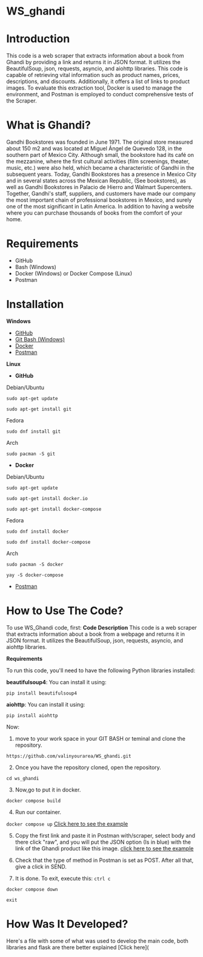 # **WS_ghandi**

# Introduction
This code is a web scraper that extracts information about a book from Ghandi by providing a link and returns it in JSON format. It utilizes the BeautifulSoup, json, requests, asyncio, and aiohttp libraries. This code is capable of retrieving vital information such as product names, prices, descriptions, and discounts. Additionally, it offers a list of links to product images. To evaluate this extraction tool, Docker is used to manage the environment, and Postman is employed to conduct comprehensive tests of the Scraper.

# What is Ghandi?
Gandhi Bookstores was founded in June 1971. The original store measured about 150 m2 and was located at Miguel Ángel de Quevedo 128, in the southern part of Mexico City. Although small, the bookstore had its café on the mezzanine, where the first cultural activities (film screenings, theater, music, etc.) were also held, which became a characteristic of Gandhi in the subsequent years.
Today, Gandhi Bookstores has a presence in Mexico City and in several states across the Mexican Republic, (See bookstores), as well as Gandhi Bookstores in Palacio de Hierro and Walmart Supercenters. Together, Gandhi's staff, suppliers, and customers have made our company the most important chain of professional bookstores in Mexico, and surely one of the most significant in Latin America. In addition to having a website where you can purchase thousands of books from the comfort of your home.

# Requirements
- GitHub
- Bash (Windows)
- Docker (Windows) or Docker Compose (Linux)
- Postman

# Installation
**Windows** 
- [GitHub](https://github.com/)
- [Git Bash (Windows)](https://www.ionos.es/digitalguide/paginas-web/desarrollo-web/git-bash/#:~:text=Git%20Bash%3A%20instalaci%C3%B3n%20paso%20a%20paso%201%20Primero%2C,La%20configuraci%C3%B3n%20por%20defecto%20suele%20ser%20adecuada.%20)
- [Docker](https://www.docker.com/get-started/)
- [Postman](https://drive.google.com/file/d/1LrQHQGQEd-zbskE5vLpU46Yx-8I0mGk5/view?usp=sharing)
  

**Linux**

- **GitHub**

Debian/Ubuntu
  
```sudo apt-get update```

```sudo apt-get install git```

Fedora

  ```sudo dnf install git```

Arch

  ```sudo pacman -S git```

- **Docker**
  
Debian/Ubuntu

```sudo apt-get update```

```sudo apt-get install docker.io```

```sudo apt-get install docker-compose```

Fedora

```sudo dnf install docker```

```sudo dnf install docker-compose```

Arch

```sudo pacman -S docker```

```yay -S docker-compose```

- [Postman](https://drive.google.com/file/d/1LrQHQGQEd-zbskE5vLpU46Yx-8I0mGk5/view?usp=sharing)

# How to Use The Code?

To use WS_Ghandi code, first:
**Code Description**
This code is a web scraper that extracts information about a book from a webpage and returns it in JSON format. It utilizes the BeautifulSoup, json, requests, asyncio, and aiohttp libraries.

**Requirements**

To run this code, you'll need to have the following Python libraries installed:

**beautifulsoup4**: You can install it using:

```pip install beautifulsoup4```

**aiohttp**: You can install it using:

```pip install aiohttp```

Now: 

1. move to your work space in your GIT BASH or teminal and clone the repository.

```https://github.com/valinyourarea/WS_ghandi.git```

2. Once you have the repository cloned, open the repository.

```cd ws_ghandi```

3. Now,go to put it in docker.
   
```docker compose build```

4. Run our container.

```docker compose up```
[Click here to see the example](https://drive.google.com/file/d/1Hzblw5jUKHsrivb0vVIlzvEUyB04km9n/view?usp=sharing)


5. Copy the first link and paste it in Postman with/scraper, select body and there click "raw", and you will put the JSON option (Is in blue) with the link of the Ghandi product like this image.
   [click here to see the example](https://drive.google.com/file/d/1xl4SSBrH7r5aiNC0xwXZj9wW2DQtmXV8/view?usp=sharing)

6. Check that the type of method in Postman is set as POST. After all that, give a click in SEND.
7. It is done. To exit, execute this:
```ctrl c```

```docker compose down```

```exit```

# How Was It Developed?
Here's a file with some of what was used to develop the main code, both libraries and flask are there better explained
[Click here](





